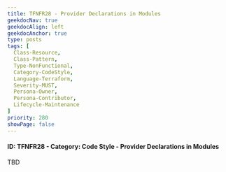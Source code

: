 ```yaml
---
title: TFNFR28 - Provider Declarations in Modules
geekdocNav: true
geekdocAlign: left
geekdocAnchor: true
type: posts
tags: [
  Class-Resource,
  Class-Pattern,
  Type-NonFunctional,
  Category-CodeStyle,
  Language-Terraform,
  Severity-MUST,
  Persona-Owner,
  Persona-Contributor,
  Lifecycle-Maintenance
]
priority: 280
showPage: false
---
```


#### ID: TFNFR28 - Category: Code Style - Provider Declarations in Modules

TBD
